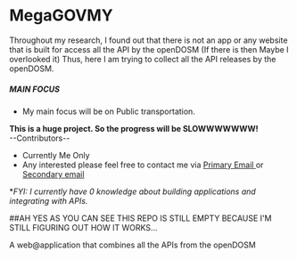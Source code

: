 # MegaGOVMY
Throughout my research, I found out that there is not an app or any website that is built for access all the API by the openDOSM (If there is then Maybe I overlooked it)
Thus, here I am trying to collect all the API releases by the openDOSM. 
##### MAIN FOCUS ###### 
- My main focus will be on Public transportation.


**This is a huge project. So the progress will be SLOWWWWWWW!** 
<br>
--Contributors-- 
 -  Currently Me Only
 -  Any interested please feel free to contact me via <a href="mailto:jialecjl2016@outlook.com"> Primary Email </a> or <a href="mailto:jialecjl2016@outlook.com"> Secondary email </a>

 
 **FYI: I currently have 0 knowledge about building applications and integrating with APIs.* 

 ##AH YES AS YOU CAN SEE THIS REPO IS STILL EMPTY BECAUSE I'M STILL FIGURING OUT HOW IT WORKS... 

A web@application that combines all the APIs from the openDOSM
